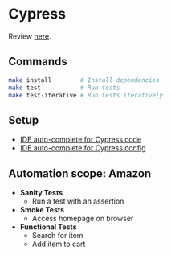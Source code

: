 # Cypress

Review [here](https://github.com/rbaduman/start-testing/tree/main/docs/toolbox/framework/cypress.md).

## Commands

```sh
make install        # Install dependencies
make test           # Run tests
make test-iterative # Run tests iteratively
```

## Setup

- [IDE auto-complete for Cypress code](https://docs.cypress.io/guides/tooling/intelligent-code-completion.html#Set-up-in-your-Dev-Environment)
- [IDE auto-complete for Cypress config](https://docs.cypress.io/guides/tooling/intelligent-code-completion.html#Set-up-in-your-Dev-Environment-1)

## Automation scope: Amazon

- **Sanity Tests**
  - Run a test with an assertion
- **Smoke Tests**
  - Access homepage on browser
- **Functional Tests**
  - Search for item
  - Add item to cart

